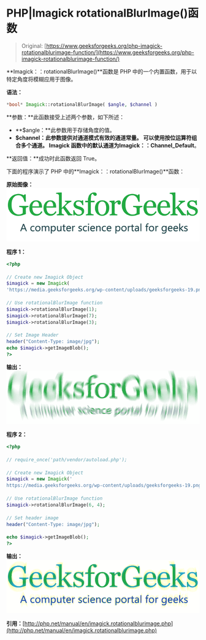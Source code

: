 # PHP|Imagick rotationalBlurImage()函数

> Original: [https://www.geeksforgeeks.org/php-imagick-rotationalblurimage-function/](https://www.geeksforgeeks.org/php-imagick-rotationalblurimage-function/)

**Imagick：：rotationalBlurImage()**函数是 PHP 中的一个内置函数，用于以特定角度将模糊应用于图像。

**语法：**

```php
*bool* Imagick::rotationalBlurImage( $angle, $channel )
```

**参数：**此函数接受上述两个参数，如下所述：

*   **$angle：**此参数用于存储角度的值。
*   **$channel：**此参数提供对通道模式有效的通道常量。 可以使用按位运算符组合多个通道。 Imagick 函数中的默认通道为**Imagick：：Channel_Default**。

**返回值：**成功时此函数返回 True。

下面的程序演示了 PHP 中的**Imagick：：rotationalBlurImage()**函数：

**原始图像：**
![](img/0503f4823e8dcbdfa50ab25f59045d2a.png)

**程序 1：**

```php
<?php 

// Create new Imagick Object
$imagick = new Imagick(
'https://media.geeksforgeeks.org/wp-content/uploads/geeksforgeeks-19.png');

// Use rotationalBlurImage function
$imagick->rotationalBlurImage(1);
$imagick->rotationalBlurImage(7);
$imagick->rotationalBlurImage(3);

// Set Image Header
header("Content-Type: image/jpg");
echo $imagick->getImageBlob();
?>
```

**输出：**
![](img/3a00e31537e41c1e4bab757a22869901.png)

**程序 2：**

```php
<?php 

// require_once('path/vendor/autoload.php');

// Create new Imagick Object
$imagick = new Imagick('
https://media.geeksforgeeks.org/wp-content/uploads/geeksforgeeks-19.png');

// Use rotationalBlurImage function
$imagick->rotationalBlurImage(6, 4);

// Set header image
header("Content-Type: image/jpg");

echo $imagick->getImageBlob();
?>
```

**输出：**
![rotationalImage1](img/b0ecd7073ee25f775018fffb6ed04a0a.png)

**引用：**[http://php.net/manual/en/imagick.rotationalblurimage.php](http://php.net/manual/en/imagick.rotationalblurimage.php)